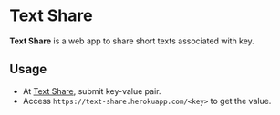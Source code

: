 # Text Share

**Text Share** is a web app to share short texts associated with key.

## Usage

- At [Text Share](https://text-share.herokuapp.com), submit key-value pair.
- Access `https://text-share.herokuapp.com/<key>` to get the value.
